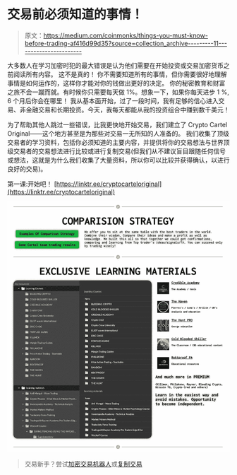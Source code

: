 # 交易前必须知道的事情！

> 原文：<https://medium.com/coinmonks/things-you-must-know-before-trading-af416d99d35?source=collection_archive---------11----------------------->

大多数人在学习加密时犯的最大错误是认为他们需要在开始投资或交易加密货币之前阅读所有内容。
这不是真的！
你不需要知道所有的事情，但你需要很好地理解事情是如何运作的，这样你才能对你的钱做出更好的决定。
你的秘密教育和财富之旅不会一蹴而就。有时候你只需要每天做 1%。想象一下，如果你每天进步 1 %, 6 个月后你会在哪里！
我从基本面开始，过了一段时间，我有足够的信心进入交易、非金融交易和长期投资。今天，我每天都能从我的投资组合中赚到数千美元！

为了帮助其他人跳过一些错误，比我更快地开始交易，我们建立了 Crypto Cartel Original——这个地方甚至是为那些对交易一无所知的人准备的。
我们收集了顶级交易者的学习资料，包括你必须知道的主要内容，并提供将你的交易想法与世界顶级交易者的交易想法进行比较或进行复制交易(但我们从不建议盲目跟随任何信号或想法，这就是为什么我们收集了大量资料，所以你可以比较并获得确认，以进行良好的交易)。

第一课:开始吧！
[https://linktr.ee/cryptocarteloriginal](https://linktr.ee/cryptocarteloriginal)

![](img/e8982155493761972a5ab339caf333d6.png)

> 交易新手？尝试[加密交易机器人](/coinmonks/crypto-trading-bot-c2ffce8acb2a)或[复制交易](/coinmonks/top-10-crypto-copy-trading-platforms-for-beginners-d0c37c7d698c)